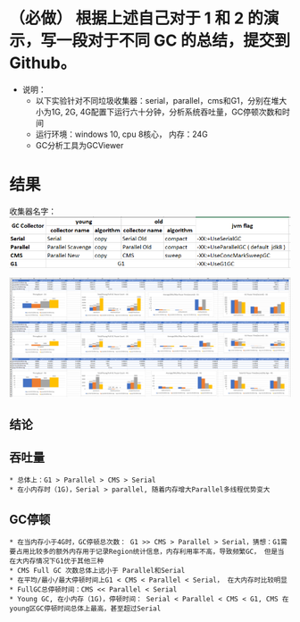 # （必做） 根据上述自己对于 1 和 2 的演示，写一段对于不同 GC 的总结，提交到 Github。

* 说明：
  * 以下实验针对不同垃圾收集器：serial，parallel，cms和G1，分别在堆大小为1G, 2G, 4G配置下运行六十分钟，分析系统吞吐量，GC停顿次数和时间
  * 运行环境：windows 10, cpu 8核心， 内存：24G
  * GC分析工具为GCViewer

# 结果

收集器名字：
![第三课作业收集器.png](第三课作业收集器.png)

![第三课作业gc分析.png](第三课作业gc分析.png)

## 结论

## 吞吐量
    * 总体上：G1 > Parallel > CMS > Serial
    * 在小内存时（1G)，Serial > parallel, 随着内存增大Parallel多线程优势变大

## GC停顿
    * 在当内存小于4G时，GC停顿总次数： G1 >> CMS > Parallel > Serial，猜想：G1需要占用比较多的额外内存用于记录Region统计信息，内存利用率不高，导致频繁GC， 但是当在大内存情况下G1优于其他三种
    * CMS Full GC 次数总体上远小于 Parallel和Serial
    * 在平均/最小/最大停顿时间上G1 < CMS < Parallel < Serial， 在大内存时比较明显
    * FullGC总停顿时间：CMS << Parallel < Serial
    * Young GC, 在小内存（1G)，停顿时间： Serial < Parallel < CMS < G1, CMS 在young区GC停顿时间总体上最高，甚至超过Serial